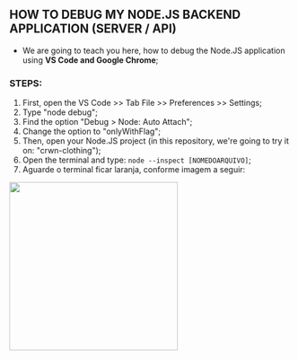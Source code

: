 ## HOW TO DEBUG MY NODE.JS BACKEND APPLICATION (SERVER / API)

- We are going to teach you here, how to debug the Node.JS application using <b>VS Code and Google Chrome</b>;

### STEPS:
1. First, open the VS Code >> Tab File >> Preferences >> Settings;
2. Type "node debug";
3. Find the option "Debug > Node: Auto Attach";
4. Change the option to "onlyWithFlag";
5. Then, open your Node.JS project (in this repository, we're going to try it on: "crwn-clothing");
6. Open the terminal and type: ``node --inspect [NOMEDOARQUIVO]``;
7. Aguarde o terminal ficar laranja, conforme imagem a seguir:
<img width="300" src="https://raw.githubusercontent.com/jvlessa/React--Zero-To-Mastery/master/readmes/media/inspectNode.png">